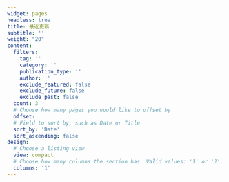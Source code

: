 ```yaml
---
widget: pages
headless: true
title: 最近更新
subtitle: ''
weight: "20"
content:
  filters:
    tag: ''
    category: ''
    publication_type: ''
    author: ''
    exclude_featured: false
    exclude_future: false
    exclude_past: false
  count: 3
  # Choose how many pages you would like to offset by
  offset: 
  # Field to sort by, such as Date or Title
  sort_by: 'Date'
  sort_ascending: false
design:
  # Choose a listing view
  view: compact
  # Choose how many columns the section has. Valid values: '1' or '2'.
  columns: '1'
---
```


